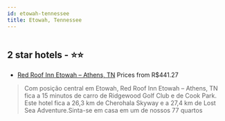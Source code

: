 ```yaml
---
id: etowah-tennessee
title: Etowah, Tennessee
---
```


<center><img src="https://i.travelapi.com/hotels/2000000/1200000/1195500/1195467/2348b555_z.jpg" alt="" /></center>


##  2 star hotels - ⭐️⭐️

-    [Red Roof Inn Etowah – Athens, TN](https://www.hurb.com/br/aud/https://www.hurb.com/br/hotels/etowah/red-roof-inn-etowah-athens-tn-HT-COKS?cmp=18055) Prices from R$441.27
   > Com posição central em Etowah, Red Roof Inn Etowah – Athens, TN fica a 15 minutos de carro de Ridgewood Golf Club e de Cook Park.  Este hotel fica a 26,3 km de Cherohala Skyway e a 27,4 km de Lost Sea Adventure.Sinta-se em casa em um de nossos 77 quartos 
